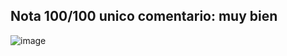 ## Nota 100/100 unico comentario: muy bien

![image](https://github.com/jporro/AnalisisDeLaInformacion/assets/103942784/4aab973e-dda7-484f-9454-37d610847769)
